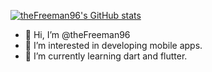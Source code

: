 [![theFreeman96's GitHub stats](https://github-readme-stats.vercel.app/api?username=theFreeman96&show_icons=true&theme=prussian)](https://github.com/theFreeman96/github-readme-stats)

- 👋 Hi, I’m @theFreeman96
- 👀 I’m interested in developing mobile apps.
- 🌱 I’m currently learning dart and flutter.

<!---
![GitHub](https://badgen.net/badge/icon/GitHub?icon=github&label) ![Windows](https://badgen.net/badge/icon/Windows?icon=windows&label)
--->

<!---
theFreeman96/theFreeman96 is a ✨ special ✨ repository because its `README.md` (this file) appears on your GitHub profile.
You can click the Preview link to take a look at your changes.

